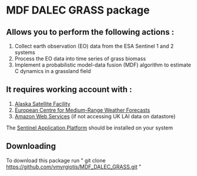 # MDF DALEC GRASS package 

## Allows you to perform the following actions : 

1. Collect earth observation (EO) data from the ESA Sentinel 1 and 2 systems
2. Process the EO data into time series of grass biomass
3. Implement a probabilistic model-data fusion (MDF) algorithm to estimate C dynamics in a grassland field

## It requires working account with : 

1. [Alaska Satellite Facility](https://asf.alaska.edu)
2. [European Centre for Medium-Range Weather Forecasts](https://www.ecmwf.int/en/forecasts/datasets)
3. [Amazon Web Services](https://digital-geography.com/accessing-landsat-and-sentinel-2-on-amazon-web-services/#.V3Lr1I68EfI) (if not accessing UK LAI data on datastore)

The [Sentinel Application Platform](https://step.esa.int/main/download/snap-download/) should be installed on your system 

## Downloading

To download this package run " git clone https://github.com/vmyrgiotis/MDF_DALEC_GRASS.git " 



